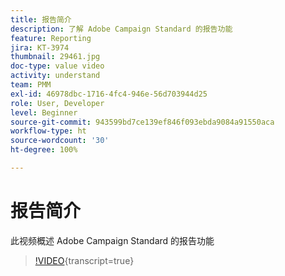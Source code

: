 ```yaml
---
title: 报告简介
description: 了解 Adobe Campaign Standard 的报告功能
feature: Reporting
jira: KT-3974
thumbnail: 29461.jpg
doc-type: value video
activity: understand
team: PMM
exl-id: 46978dbc-1716-4fc4-946e-56d703944d25
role: User, Developer
level: Beginner
source-git-commit: 943599bd7ce139ef846f093ebda9084a91550aca
workflow-type: ht
source-wordcount: '30'
ht-degree: 100%

---
```


# 报告简介

此视频概述 Adobe Campaign Standard 的报告功能

>[!VIDEO](https://video.tv.adobe.com/v/29461?learn=on){transcript=true}

